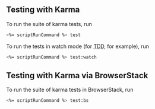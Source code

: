 ## Testing with Karma
To run the suite of karma tests, run
```bash
<%= scriptRunCommand %> test
```

To run the tests in watch mode (for <abbr title="test driven development">TDD</abbr>, for example), run

```bash
<%= scriptRunCommand %> test:watch
```

## Testing with Karma via BrowserStack
To run the suite of karma tests in BrowserStack, run
```bash
<%= scriptRunCommand %> test:bs
```
